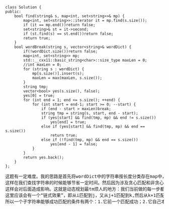 ```
class Solution {
public:
    bool find(string& s, map<int, set<string>>& mp) {
    	map<int, set<string>>::iterator it = mp.find(s.size());
    	if (it == mp.end())return false;
    	set<string>& st = it->second;
    	if (st.find(s) == st.end())return false;
    	return true;
    }
    bool wordBreak(string s, vector<string>& wordDict) {
        if(!wordDict.size())return false;
    	map<int, set<string>> mp;
    	std::__cxx11::basic_string<char>::size_type maxLen = 0;
    	//int maxLen = 0;
    	for (string s : wordDict) {
    		mp[s.size()].insert(s);
    		maxLen = max(maxLen, s.size());
    	}
    	string tmp;
    	vector<bool> yes(s.size(), false);
    	yes[0] = true;
    	for (int end = 1; end <= s.size(); ++end) {
    		for (int start = end-1; start >= 0; --start) {
    			if (end - start > maxLen)break;
    			string tmp = string(s, start, end - start);
    			if (yes[start] && find(tmp, mp) && end != s.size())
    				yes[end] = true;
    			else if (yes[start] && find(tmp, mp) && end == s.size())
    				return true;
    			else if (!find(tmp, mp) && end == s.size())
    				yes[end - 1] = false;
    		}	
    	}
    	return yes.back();
    }
};
```
<pre>这题有一定难度。我的思路是首先将wordDict中的字符串按长度分类存在map中，同时存下wordDict中最长的字符串的长度，
这样在我们查找字符串的时候能够节省一定时间。然后因为涉及贪心匹配和非贪心匹配，我们不能简单的想如果有短的刚好匹配就先将短的匹配掉，
这样会对后面造成影响。这就是动态规划最tm烦人的地方：我们当前做的每一步都可能会影响到后面的操作。思考一下，发现如果刚好能够匹配成功的话，
这里应该会有一个“链式效果”，即从i匹配到j，又从j+1匹配到k,然后从k+1匹配到l......所以我们需要将每个字符都求出他们是否能够匹配出来，
所以一个子字符串能够成功匹配的条件有两个：1.它前一个匹配成功；2.它自己本身匹配成功。依据这个我们可以写出答案。</pre>
